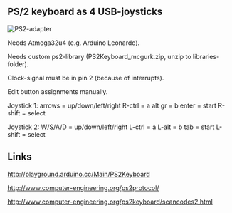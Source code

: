 ## PS/2 keyboard as 4 USB-joysticks

![PS2-adapter](https://raw.githubusercontent.com/mcgurk/Arduino-USB-HID-RetroJoystickAdapter/master/Images/ps2-keyboard-adapter.jpg)

Needs Atmega32u4 (e.g. Arduino Leonardo).

Needs custom ps2-library (PS2Keyboard_mcgurk.zip, unzip to libraries-folder).

Clock-signal must be in pin 2 (because of interrupts).

Edit button assignments manually.

Joystick 1:
arrows = up/down/left/right
R-ctrl = a
alt gr = b
enter = start
R-shift = select

Joystick 2:
W/S/A/D = up/down/left/right
L-ctrl = a
L-alt = b
tab = start
L-shift = select

## Links

http://playground.arduino.cc/Main/PS2Keyboard

http://www.computer-engineering.org/ps2protocol/

http://www.computer-engineering.org/ps2keyboard/scancodes2.html
